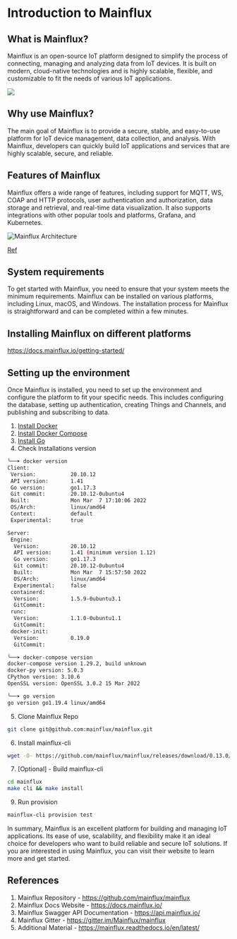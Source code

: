 # Introduction to Mainflux

## What is Mainflux?

Mainflux is an open-source IoT platform designed to simplify the process of connecting, managing and analyzing data from IoT devices. It is built on modern, cloud-native technologies and is highly scalable, flexible, and customizable to fit the needs of various IoT applications.

![](https://i.imgur.com/FFsH8CX.png)

## Why use Mainflux?

The main goal of Mainflux is to provide a secure, stable, and easy-to-use platform for IoT device management, data collection, and analysis. With Mainflux, developers can quickly build IoT applications and services that are highly scalable, secure, and reliable.

## Features of Mainflux

Mainflux offers a wide range of features, including support for MQTT, WS, COAP and HTTP protocols, user authentication and authorization, data storage and retrieval, and real-time data visualization. It also supports integrations with other popular tools and platforms, Grafana, and Kubernetes.

![Mainflux Architecture](https://i.imgur.com/RczCKju.png)

[Ref](https://docs.mainflux.io/architecture/)

## System requirements

To get started with Mainflux, you need to ensure that your system meets the minimum requirements. Mainflux can be installed on various platforms, including Linux, macOS, and Windows. The installation process for Mainflux is straightforward and can be completed within a few minutes.

## Installing Mainflux on different platforms

https://docs.mainflux.io/getting-started/

## Setting up the environment

Once Mainflux is installed, you need to set up the environment and configure the platform to fit your specific needs. This includes configuring the database, setting up authentication, creating Things and Channels, and publishing and subscribing to data.

1. [Install Docker](https://docs.docker.com/get-docker/)
2. [Install Docker Compose](https://docs.docker.com/compose/install/)
3. [Install Go](https://golang.org/doc/install)
4. Check Installations version

```bash
╰──➤ docker version
Client:
 Version:           20.10.12
 API version:       1.41
 Go version:        go1.17.3
 Git commit:        20.10.12-0ubuntu4
 Built:             Mon Mar  7 17:10:06 2022
 OS/Arch:           linux/amd64
 Context:           default
 Experimental:      true

Server:
 Engine:
  Version:          20.10.12
  API version:      1.41 (minimum version 1.12)
  Go version:       go1.17.3
  Git commit:       20.10.12-0ubuntu4
  Built:            Mon Mar  7 15:57:50 2022
  OS/Arch:          linux/amd64
  Experimental:     false
 containerd:
  Version:          1.5.9-0ubuntu3.1
  GitCommit:        
 runc:
  Version:          1.1.0-0ubuntu1.1
  GitCommit:        
 docker-init:
  Version:          0.19.0
  GitCommit:        

╰──➤ docker-compose version                                           
docker-compose version 1.29.2, build unknown
docker-py version: 5.0.3
CPython version: 3.10.6
OpenSSL version: OpenSSL 3.0.2 15 Mar 2022

╰──➤ go version                  
go version go1.19.4 linux/amd64

```

5. Clone Mainflux Repo

```bash
git clone git@github.com:mainflux/mainflux.git
```

6. Install mainflux-cli

```bash
wget -O- https://github.com/mainflux/mainflux/releases/download/0.13.0/mainflux-cli_0.13.0_linux-amd64.tar.gz | tar xvz -C $GOBIN
```

7. [Optional] - Build mainflux-cli

```bash
cd mainflux
make cli && make install
```

9. Run provision

```bash
mainflux-cli provision test
```

In summary, Mainflux is an excellent platform for building and managing IoT applications. Its ease of use, scalability, and flexibility make it an ideal choice for developers who want to build reliable and secure IoT solutions. If you are interested in using Mainflux, you can visit their website to learn more and get started.

## References

1. Mainflux Repository - https://github.com/mainflux/mainflux
2. Mainflux Docs Website - https://docs.mainflux.io/
3. Mainflux Swagger API Documentation - https://api.mainflux.io/
4. Mainflux Gitter - https://gitter.im/Mainflux/mainflux
5. Additional Material - https://mainflux.readthedocs.io/en/latest/
